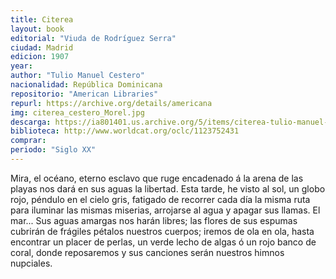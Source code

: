 ```yaml
---
title: Citerea
layout: book
editorial: "Viuda de Rodríguez Serra"
ciudad: Madrid
edicion: 1907
year: 
author: "Tulio Manuel Cestero"
nacionalidad: República Dominicana
repositorio: "American Libraries"
repurl: https://archive.org/details/americana
img: citerea_cestero_Morel.jpg
descarga: https://ia801401.us.archive.org/5/items/citerea-tulio-manuel-cestero/Citerea%20-%20Tulio%20Manuel%20Cestero.pdf
biblioteca: http://www.worldcat.org/oclc/1123752431
comprar: 
periodo: "Siglo XX"
---
```

 
Mira, el océano, eterno esclavo que ruge encadenado á la arena de las playas nos dará en sus aguas la libertad. Esta tarde, he visto al sol, un globo rojo, péndulo en el cielo gris, fatigado de recorrer cada día la misma ruta para iluminar las mismas miserias, arrojarse al agua y apagar sus llamas. El mar... Sus aguas amargas nos harán libres; las flores de sus espumas cubrirán de frágiles pétalos nuestros cuerpos; iremos de ola en ola, hasta encontrar un placer de perlas, un verde lecho de algas ó un rojo banco de coral, donde reposaremos y sus canciones serán nuestros himnos nupciales.
